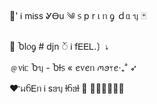 ' Ꭵ mᎥss ᎽᎾu   ༄    ᥉ p r ι ᥒ ᧁ ｄᥲ ᥡ :black_joker:

:balloon: Ⴆl᥆ᧁ   # djn  ᤨ      Ꭵ fᎬᎬᏞ.〕⭏

  ﹫᥎Ꭵᥴ   Ⴆᥡ    -    Ⴆƚ᥉   «   ꫀ᥎ꫀᥒ ꪔꪮꧏꫀ‧₊˚ ➶

:hearts: ⃗ᥕᦆᎬᥒ Ꭵ sᥑᥡ ƚᦆᥑƚ  ⃔   ﹋﹋﹋﹋﹋﹋



<!---
nongmari/nongmari is a ✨ special ✨ repository because its `README.md` (this file) appears on your GitHub profile.
You can click the Preview link to take a look at your changes.
--->
